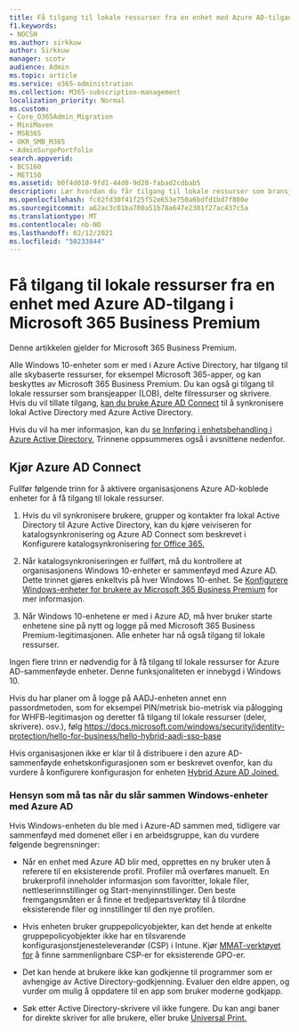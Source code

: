 ```yaml
---
title: Få tilgang til lokale ressurser fra en enhet med Azure AD-tilgang i Microsoft 365 Business
f1.keywords:
- NOCSH
ms.author: sirkkuw
author: Sirkkuw
manager: scotv
audience: Admin
ms.topic: article
ms.service: o365-administration
ms.collection: M365-subscription-management
localization_priority: Normal
ms.custom:
- Core_O365Admin_Migration
- MiniMaven
- MSB365
- OKR_SMB_M365
- AdminSurgePortfolio
search.appverid:
- BCS160
- MET150
ms.assetid: b0f4d010-9fd1-44d0-9d20-fabad2cdbab5
description: Lær hvordan du får tilgang til lokale ressurser som bransjeapper, delte filressurser og skrivere fra en Windows 10-enhet som er koblet til Azure Active Directory.
ms.openlocfilehash: fc02fd30f41f25f52e653e750a6bdfd1bd7f800e
ms.sourcegitcommit: a62ac3c01ba700a51b78a647e2301f27ac437c5a
ms.translationtype: MT
ms.contentlocale: nb-NO
ms.lasthandoff: 02/12/2021
ms.locfileid: "50233844"
---
```

# <a name="access-on-premises-resources-from-an-azure-ad-joined-device-in-microsoft-365-business-premium"></a>Få tilgang til lokale ressurser fra en enhet med Azure AD-tilgang i Microsoft 365 Business Premium

Denne artikkelen gjelder for Microsoft 365 Business Premium.

Alle Windows 10-enheter som er med i Azure Active Directory, har tilgang til alle skybaserte ressurser, for eksempel Microsoft 365-apper, og kan beskyttes av Microsoft 365 Business Premium. Du kan også gi tilgang til lokale ressurser som bransjeapper (LOB), delte filressurser og skrivere. Hvis du vil tillate tilgang, [kan du bruke Azure AD Connect](https://docs.microsoft.com/azure/active-directory/connect/active-directory-aadconnect) til å synkronisere lokal Active Directory med Azure Active Directory. 

Hvis du vil ha mer informasjon, kan du [se Innføring i enhetsbehandling i Azure Active Directory.](https://docs.microsoft.com/azure/active-directory/device-management-introduction)
Trinnene oppsummeres også i avsnittene nedenfor.
 
## <a name="run-azure-ad-connect"></a>Kjør Azure AD Connect

Fullfør følgende trinn for å aktivere organisasjonens Azure AD-koblede enheter for å få tilgang til lokale ressurser.
  
1. Hvis du vil synkronisere brukere, grupper og kontakter fra lokal Active Directory til Azure Active Directory, kan du kjøre veiviseren for katalogsynkronisering og Azure AD Connect som beskrevet i Konfigurere katalogsynkronisering [for Office 365.](https://docs.microsoft.com/microsoft-365/enterprise/set-up-directory-synchronization)
    
2. Når katalogsynkroniseringen er fullført, må du kontrollere at organisasjonens Windows 10-enheter er sammenføyd med Azure AD. Dette trinnet gjøres enkeltvis på hver Windows 10-enhet. Se [Konfigurere Windows-enheter for brukere av Microsoft 365 Business Premium](set-up-windows-devices.md) for mer informasjon. 
    
3. Når Windows 10-enhetene er med i Azure AD, må hver bruker starte enhetene sine på nytt og logge på med Microsoft 365 Business Premium-legitimasjonen. Alle enheter har nå også tilgang til lokale ressurser.
    
Ingen flere trinn er nødvendig for å få tilgang til lokale ressurser for Azure AD-sammenføyde enheter. Denne funksjonaliteten er innebygd i Windows 10. 

Hvis du har planer om å logge på AADJ-enheten annet enn passordmetoden, som for eksempel PIN/metrisk bio-metrisk via pålogging for WHFB-legitimasjon og deretter få tilgang til lokale ressurser (deler, skrivere). osv.), følg https://docs.microsoft.com/windows/security/identity-protection/hello-for-business/hello-hybrid-aadj-sso-base
  
Hvis organisasjonen ikke er klar til å distribuere i den azure AD-sammenføyde enhetskonfigurasjonen som er beskrevet ovenfor, kan du vurdere å konfigurere konfigurasjon for enheten [Hybrid Azure AD Joined.](manage-windows-devices.md)
  
### <a name="considerations-when-you-join-windows-devices-to-azure-ad"></a>Hensyn som må tas når du slår sammen Windows-enheter med Azure AD

Hvis Windows-enheten du ble med i Azure-AD sammen med, tidligere var sammenføyd med domenet eller i en arbeidsgruppe, kan du vurdere følgende begrensninger:
  
- Når en enhet med Azure AD blir med, opprettes en ny bruker uten å referere til en eksisterende profil. Profiler må overføres manuelt. En brukerprofil inneholder informasjon som favoritter, lokale filer, nettleserinnstillinger og Start-menyinnstillinger. Den beste fremgangsmåten er å finne et tredjepartsverktøy til å tilordne eksisterende filer og innstillinger til den nye profilen.

- Hvis enheten bruker gruppepolicyobjekter, kan det hende at enkelte [](https://docs.microsoft.com/windows/configuration/provisioning-packages/how-it-pros-can-use-configuration-service-providers) gruppepolicyobjekter ikke har en tilsvarende konfigurasjonstjenesteleverandør (CSP) i Intune. Kjør [MMAT-verktøyet for](https://www.microsoft.com/download/details.aspx?id=45520) å finne sammenlignbare CSP-er for eksisterende GPO-er.

- Det kan hende at brukere ikke kan godkjenne til programmer som er avhengige av Active Directory-godkjenning. Evaluer den eldre appen, og vurder om mulig å oppdatere til en app som bruker moderne godkjapp.

- Søk etter Active Directory-skrivere vil ikke fungere. Du kan angi baner for direkte skriver for alle brukere, eller bruke [Universal Print.](https://aka.ms/UPDocs)
